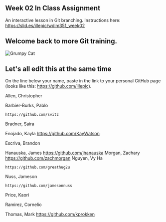 ## Week 02 In Class Assignment

An interactive lesson in Git branching. Instructions here: https://slid.es/illepic/wdim351_week02

## Welcome back to more Git training.

![Grumpy Cat](https://dl.dropbox.com/u/115284/wdim351/week02/tard.jpg "Tard")

## Let's all edit this at the same time

On the line below your name, paste in the link to your personal GitHub page (looks like this: https://github.com/illepic).

Allen, Christopher

Barbier-Burks, Pablo

	https://github.com/svitz
	
Bradner, Saira

Enojado, Kayla
https://github.com/KayWatson

Escriva, Brandon

Hanauska, James
https://github.com/jhanauska
Morgan, Zachary
https://github.com/zachmorgan
Nguyen, Vy Ha

	https://github.com/greathug2u


Nuss, Jameson

	https://github.com/jamesonnuss

Price, Kaori

Ramirez, Cornelio

Thomas, Mark
https://github.com/kprokken
